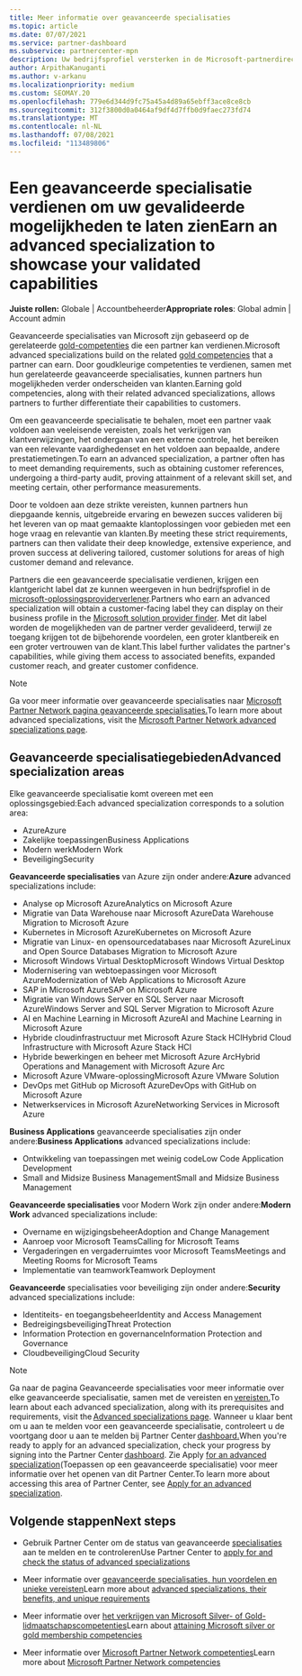 ```yaml
---
title: Meer informatie over geavanceerde specialisaties
ms.topic: article
ms.date: 07/07/2021
ms.service: partner-dashboard
ms.subservice: partnercenter-mpn
description: Uw bedrijfsprofiel versterken in de Microsoft-partnerdirectory. Meer informatie over de geavanceerde specialisaties die u kunt behalen, samen met uw bestaande Gold- en Silver-competenties.
author: ArpithaKanuganti
ms.author: v-arkanu
ms.localizationpriority: medium
ms.custom: SEOMAY.20
ms.openlocfilehash: 779e6d344d9fc75a45a4d89a65ebff3ace8ce8cb
ms.sourcegitcommit: 312f3800d0a0464af9df4d7ffb0d9faec273fd74
ms.translationtype: MT
ms.contentlocale: nl-NL
ms.lasthandoff: 07/08/2021
ms.locfileid: "113489806"
---
```

# <a name="earn-an-advanced-specialization-to-showcase-your-validated-capabilities"></a><span data-ttu-id="02eee-104">Een geavanceerde specialisatie verdienen om uw gevalideerde mogelijkheden te laten zien</span><span class="sxs-lookup"><span data-stu-id="02eee-104">Earn an advanced specialization to showcase your validated capabilities</span></span>

<span data-ttu-id="02eee-105">**Juiste rollen:** Globale | Accountbeheerder</span><span class="sxs-lookup"><span data-stu-id="02eee-105">**Appropriate roles**: Global admin | Account admin</span></span>

<span data-ttu-id="02eee-106">Geavanceerde specialisaties van Microsoft zijn gebaseerd op de gerelateerde [gold-competenties](learn-about-competencies.md) die een partner kan verdienen.</span><span class="sxs-lookup"><span data-stu-id="02eee-106">Microsoft advanced specializations build on the related [gold competencies](learn-about-competencies.md) that a partner can earn.</span></span> <span data-ttu-id="02eee-107">Door goudkleurige competenties te verdienen, samen met hun gerelateerde geavanceerde specialisaties, kunnen partners hun mogelijkheden verder onderscheiden van klanten.</span><span class="sxs-lookup"><span data-stu-id="02eee-107">Earning gold competencies, along with their related advanced specializations, allows partners to further differentiate their capabilities to customers.</span></span>

<span data-ttu-id="02eee-108">Om een geavanceerde specialisatie te behalen, moet een partner vaak voldoen aan veeleisende vereisten, zoals het verkrijgen van klantverwijzingen, het ondergaan van een externe controle, het bereiken van een relevante vaardighedenset en het voldoen aan bepaalde, andere prestatiemetingen.</span><span class="sxs-lookup"><span data-stu-id="02eee-108">To earn an advanced specialization, a partner often has to meet demanding requirements, such as obtaining customer references, undergoing a third-party audit, proving attainment of a relevant skill set, and meeting certain, other performance measurements.</span></span>

<span data-ttu-id="02eee-109">Door te voldoen aan deze strikte vereisten, kunnen partners hun diepgaande kennis, uitgebreide ervaring en bewezen succes valideren bij het leveren van op maat gemaakte klantoplossingen voor gebieden met een hoge vraag en relevantie van klanten.</span><span class="sxs-lookup"><span data-stu-id="02eee-109">By meeting these strict requirements, partners can then validate their deep knowledge, extensive experience, and proven success at delivering tailored, customer solutions for areas of high customer demand and relevance.</span></span>

<span data-ttu-id="02eee-110">Partners die een geavanceerde specialisatie verdienen, krijgen een klantgericht label dat ze kunnen weergeven in hun bedrijfsprofiel in de [microsoft-oplossingsproviderverlener](https://www.microsoft.com/solution-providers/home).</span><span class="sxs-lookup"><span data-stu-id="02eee-110">Partners who earn an advanced specialization will obtain a customer-facing label they can display on their business profile in the [Microsoft solution provider finder](https://www.microsoft.com/solution-providers/home).</span></span> <span data-ttu-id="02eee-111">Met dit label worden de mogelijkheden van de partner verder gevalideerd, terwijl ze toegang krijgen tot de bijbehorende voordelen, een groter klantbereik en een groter vertrouwen van de klant.</span><span class="sxs-lookup"><span data-stu-id="02eee-111">This label further validates the partner's capabilities, while giving them access to associated benefits, expanded customer reach, and greater customer confidence.</span></span>

> [!NOTE]
> <span data-ttu-id="02eee-112">Ga voor meer informatie over geavanceerde specialisaties naar [Microsoft Partner Network pagina geavanceerde specialisaties.](https://partner.microsoft.com/membership/advanced-specialization)</span><span class="sxs-lookup"><span data-stu-id="02eee-112">To learn more about advanced specializations, visit the [Microsoft Partner Network advanced specializations page](https://partner.microsoft.com/membership/advanced-specialization).</span></span>

## <a name="advanced-specialization-areas"></a><span data-ttu-id="02eee-113">Geavanceerde specialisatiegebieden</span><span class="sxs-lookup"><span data-stu-id="02eee-113">Advanced specialization areas</span></span>

<span data-ttu-id="02eee-114">Elke geavanceerde specialisatie komt overeen met een oplossingsgebied:</span><span class="sxs-lookup"><span data-stu-id="02eee-114">Each advanced specialization corresponds to a solution area:</span></span>

- <span data-ttu-id="02eee-115">Azure</span><span class="sxs-lookup"><span data-stu-id="02eee-115">Azure</span></span>
- <span data-ttu-id="02eee-116">Zakelijke toepassingen</span><span class="sxs-lookup"><span data-stu-id="02eee-116">Business Applications</span></span>
- <span data-ttu-id="02eee-117">Modern werk</span><span class="sxs-lookup"><span data-stu-id="02eee-117">Modern Work</span></span>
- <span data-ttu-id="02eee-118">Beveiliging</span><span class="sxs-lookup"><span data-stu-id="02eee-118">Security</span></span>

<span data-ttu-id="02eee-119">**Geavanceerde specialisaties** van Azure zijn onder andere:</span><span class="sxs-lookup"><span data-stu-id="02eee-119">**Azure** advanced specializations include:</span></span>

- <span data-ttu-id="02eee-120">Analyse op Microsoft Azure</span><span class="sxs-lookup"><span data-stu-id="02eee-120">Analytics on Microsoft Azure</span></span>
- <span data-ttu-id="02eee-121">Migratie van Data Warehouse naar Microsoft Azure</span><span class="sxs-lookup"><span data-stu-id="02eee-121">Data Warehouse Migration to Microsoft Azure</span></span>
- <span data-ttu-id="02eee-122">Kubernetes in Microsoft Azure</span><span class="sxs-lookup"><span data-stu-id="02eee-122">Kubernetes on Microsoft Azure</span></span>
- <span data-ttu-id="02eee-123">Migratie van Linux- en opensourcedatabases naar Microsoft Azure</span><span class="sxs-lookup"><span data-stu-id="02eee-123">Linux and Open Source Databases Migration to Microsoft Azure</span></span>
- <span data-ttu-id="02eee-124">Microsoft Windows Virtual Desktop</span><span class="sxs-lookup"><span data-stu-id="02eee-124">Microsoft Windows Virtual Desktop</span></span>
- <span data-ttu-id="02eee-125">Modernisering van webtoepassingen voor Microsoft Azure</span><span class="sxs-lookup"><span data-stu-id="02eee-125">Modernization of Web Applications to Microsoft Azure</span></span>
- <span data-ttu-id="02eee-126">SAP in Microsoft Azure</span><span class="sxs-lookup"><span data-stu-id="02eee-126">SAP on Microsoft Azure</span></span>
- <span data-ttu-id="02eee-127">Migratie van Windows Server en SQL Server naar Microsoft Azure</span><span class="sxs-lookup"><span data-stu-id="02eee-127">Windows Server and SQL Server Migration to Microsoft Azure</span></span>
- <span data-ttu-id="02eee-128">AI en Machine Learning in Microsoft Azure</span><span class="sxs-lookup"><span data-stu-id="02eee-128">AI and Machine Learning in Microsoft Azure</span></span>
- <span data-ttu-id="02eee-129">Hybride cloudinfrastructuur met Microsoft Azure Stack HCI</span><span class="sxs-lookup"><span data-stu-id="02eee-129">Hybrid Cloud Infrastructure with Microsoft Azure Stack HCI</span></span>
- <span data-ttu-id="02eee-130">Hybride bewerkingen en beheer met Microsoft Azure Arc</span><span class="sxs-lookup"><span data-stu-id="02eee-130">Hybrid Operations and Management with Microsoft Azure Arc</span></span>
- <span data-ttu-id="02eee-131">Microsoft Azure VMware-oplossing</span><span class="sxs-lookup"><span data-stu-id="02eee-131">Microsoft Azure VMware Solution</span></span>
- <span data-ttu-id="02eee-132">DevOps met GitHub op Microsoft Azure</span><span class="sxs-lookup"><span data-stu-id="02eee-132">DevOps with GitHub on Microsoft Azure</span></span>
- <span data-ttu-id="02eee-133">Netwerkservices in Microsoft Azure</span><span class="sxs-lookup"><span data-stu-id="02eee-133">Networking Services in Microsoft Azure</span></span>


<span data-ttu-id="02eee-134">**Business Applications** geavanceerde specialisaties zijn onder andere:</span><span class="sxs-lookup"><span data-stu-id="02eee-134">**Business Applications** advanced specializations include:</span></span>

- <span data-ttu-id="02eee-135">Ontwikkeling van toepassingen met weinig code</span><span class="sxs-lookup"><span data-stu-id="02eee-135">Low Code Application Development</span></span>
- <span data-ttu-id="02eee-136">Small and Midsize Business Management</span><span class="sxs-lookup"><span data-stu-id="02eee-136">Small and Midsize Business Management</span></span>

<span data-ttu-id="02eee-137">**Geavanceerde specialisaties** voor Modern Work zijn onder andere:</span><span class="sxs-lookup"><span data-stu-id="02eee-137">**Modern Work** advanced specializations include:</span></span>

- <span data-ttu-id="02eee-138">Overname en wijzigingsbeheer</span><span class="sxs-lookup"><span data-stu-id="02eee-138">Adoption and Change Management</span></span>
- <span data-ttu-id="02eee-139">Aanroep voor Microsoft Teams</span><span class="sxs-lookup"><span data-stu-id="02eee-139">Calling for Microsoft Teams</span></span>
- <span data-ttu-id="02eee-140">Vergaderingen en vergaderruimtes voor Microsoft Teams</span><span class="sxs-lookup"><span data-stu-id="02eee-140">Meetings and Meeting Rooms for Microsoft Teams</span></span>
- <span data-ttu-id="02eee-141">Implementatie van teamwork</span><span class="sxs-lookup"><span data-stu-id="02eee-141">Teamwork Deployment</span></span>

<span data-ttu-id="02eee-142">**Geavanceerde** specialisaties voor beveiliging zijn onder andere:</span><span class="sxs-lookup"><span data-stu-id="02eee-142">**Security** advanced specializations include:</span></span>

- <span data-ttu-id="02eee-143">Identiteits- en toegangsbeheer</span><span class="sxs-lookup"><span data-stu-id="02eee-143">Identity and Access Management</span></span>
- <span data-ttu-id="02eee-144">Bedreigingsbeveiliging</span><span class="sxs-lookup"><span data-stu-id="02eee-144">Threat Protection</span></span>
- <span data-ttu-id="02eee-145">Information Protection en governance</span><span class="sxs-lookup"><span data-stu-id="02eee-145">Information Protection and Governance</span></span>
- <span data-ttu-id="02eee-146">Cloudbeveiliging</span><span class="sxs-lookup"><span data-stu-id="02eee-146">Cloud Security</span></span>

> [!NOTE]
> <span data-ttu-id="02eee-147">Ga naar de pagina Geavanceerde specialisaties voor meer informatie over elke geavanceerde specialisatie, samen met de vereisten en [vereisten.](https://partner.microsoft.com/membership/advanced-specialization)</span><span class="sxs-lookup"><span data-stu-id="02eee-147">To learn about each advanced specialization, along with its prerequisites and requirements, visit the [Advanced specializations page](https://partner.microsoft.com/membership/advanced-specialization).</span></span> <span data-ttu-id="02eee-148">Wanneer u klaar bent om u aan te melden voor een geavanceerde specialisatie, controleert u de voortgang door u aan te melden bij Partner Center [dashboard.](https://partner.microsoft.com/dashboard)</span><span class="sxs-lookup"><span data-stu-id="02eee-148">When you're ready to apply for an advanced specialization, check your progress by signing into the Partner Center [dashboard](https://partner.microsoft.com/dashboard).</span></span> <span data-ttu-id="02eee-149">Zie Apply [for an advanced specialization](advanced-specializations-apply.md)(Toepassen op een geavanceerde specialisatie) voor meer informatie over het openen van dit Partner Center.</span><span class="sxs-lookup"><span data-stu-id="02eee-149">To learn more about accessing this area of Partner Center, see [Apply for an advanced specialization](advanced-specializations-apply.md).</span></span>

## <a name="next-steps"></a><span data-ttu-id="02eee-150">Volgende stappen</span><span class="sxs-lookup"><span data-stu-id="02eee-150">Next steps</span></span>

- <span data-ttu-id="02eee-151">Gebruik Partner Center om de status van geavanceerde [specialisaties](advanced-specializations-apply.md) aan te melden en te controleren</span><span class="sxs-lookup"><span data-stu-id="02eee-151">Use Partner Center to [apply for and check the status of advanced specializations](advanced-specializations-apply.md)</span></span>

- <span data-ttu-id="02eee-152">Meer informatie over [geavanceerde specialisaties, hun voordelen en unieke vereisten](https://partner.microsoft.com/membership/advanced-specialization)</span><span class="sxs-lookup"><span data-stu-id="02eee-152">Learn more about [advanced specializations, their benefits, and unique requirements](https://partner.microsoft.com/membership/advanced-specialization)</span></span>

- <span data-ttu-id="02eee-153">Meer informatie over [het verkrijgen van Microsoft Silver- of Gold-lidmaatschapscompetenties](learn-about-competencies.md)</span><span class="sxs-lookup"><span data-stu-id="02eee-153">Learn about [attaining Microsoft silver or gold membership competencies](learn-about-competencies.md)</span></span>

- <span data-ttu-id="02eee-154">Meer informatie over [Microsoft Partner Network competenties](https://partner.microsoft.com/membership/competencies)</span><span class="sxs-lookup"><span data-stu-id="02eee-154">Learn more about [Microsoft Partner Network competencies](https://partner.microsoft.com/membership/competencies)</span></span>